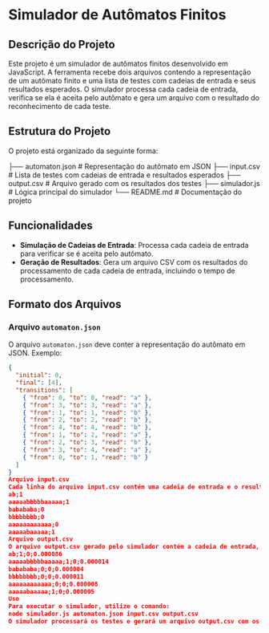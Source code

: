 # Simulador de Autômatos Finitos

## Descrição do Projeto

Este projeto é um simulador de autômatos finitos desenvolvido em JavaScript. A ferramenta recebe dois arquivos contendo a representação de um autômato finito e uma lista de testes com cadeias de entrada e seus resultados esperados. O simulador processa cada cadeia de entrada, verifica se ela é aceita pelo autômato e gera um arquivo com o resultado do reconhecimento de cada teste.

## Estrutura do Projeto

O projeto está organizado da seguinte forma:

├── automaton.json # Representação do autômato em JSON
├── input.csv # Lista de testes com cadeias de entrada e resultados esperados
├── output.csv # Arquivo gerado com os resultados dos testes
├── simulador.js # Lógica principal do simulador
└── README.md # Documentação do projeto

## Funcionalidades

- **Simulação de Cadeias de Entrada**: Processa cada cadeia de entrada para verificar se é aceita pelo autômato.
- **Geração de Resultados**: Gera um arquivo CSV com os resultados do processamento de cada cadeia de entrada, incluindo o tempo de processamento.

## Formato dos Arquivos

### Arquivo `automaton.json`

O arquivo `automaton.json` deve conter a representação do autômato em JSON. Exemplo:

```json
{
  "initial": 0,
  "final": [4],
  "transitions": [
    { "from": 0, "to": 0, "read": "a" },
    { "from": 3, "to": 3, "read": "a" },
    { "from": 1, "to": 1, "read": "b" },
    { "from": 2, "to": 2, "read": "b" },
    { "from": 4, "to": 4, "read": "b" },
    { "from": 1, "to": 2, "read": "a" },
    { "from": 2, "to": 3, "read": "b" },
    { "from": 3, "to": 4, "read": "a" },
    { "from": 0, "to": 1, "read": "b" }
  ]
}
Arquivo input.csv
Cada linha do arquivo input.csv contém uma cadeia de entrada e o resultado esperado, separados por ponto e vírgula:
ab;1
aaaaabbbbbaaaaa;1
babababa;0
bbbbbbbb;0
aaaaaaaaaaaa;0
aaaaabaaaaa;1
Arquivo output.csv
O arquivo output.csv gerado pelo simulador contém a cadeia de entrada, o resultado esperado, o resultado obtido e o tempo de processamento, separados por ponto e vírgula:
ab;1;0;0.000086
aaaaabbbbbaaaaa;1;0;0.000014
babababa;0;0;0.000004
bbbbbbbb;0;0;0.000011
aaaaaaaaaaaa;0;0;0.000008
aaaaabaaaaa;1;0;0.000005
Uso
Para executar o simulador, utilize o comando:
node simulador.js automaton.json input.csv output.csv
O simulador processará os testes e gerará um arquivo output.csv com os resultados do reconhecimento de cada cadeia de entrada.
